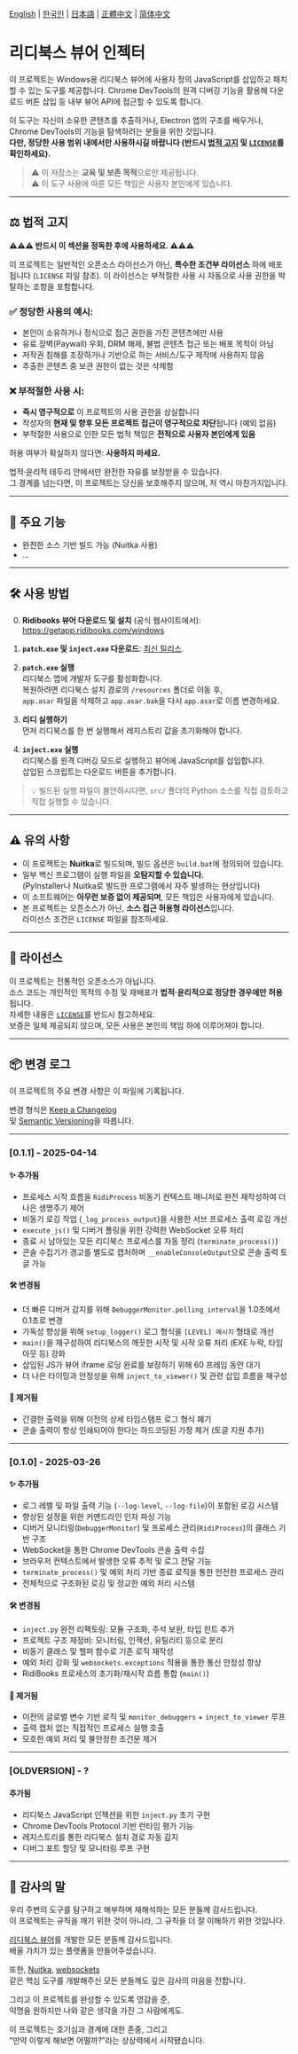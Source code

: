 [English](/README.md) | [한국인](/READMEs/README-KR.md) | [日本語](/READMEs/README-JP.md) | [正體中文](/READMEs/README-CHT.md) | [简体中文](/READMEs/README-CHS.md)

# 리디북스 뷰어 인젝터

이 프로젝트는 Windows용 리디북스 뷰어에 사용자 정의 JavaScript를 삽입하고 패치할 수 있는 도구를 제공합니다. Chrome DevTools의 원격 디버깅 기능을 활용해 다운로드 버튼 삽입 등 내부 뷰어 API에 접근할 수 있도록 합니다.

이 도구는 자신이 소유한 콘텐츠를 추출하거나, Electron 앱의 구조를 배우거나, Chrome DevTools의 기능을 탐색하려는 분들을 위한 것입니다.  
**다만, 정당한 사용 범위 내에서만 사용하시길 바랍니다 (반드시 [법적 고지](#%EF%B8%8F-법적-고지) 및 [`LICENSE`](/LICENSE)를 확인하세요).**

> ⚠️ 이 저장소는 **교육 및 보존 목적**으로만 제공됩니다.  
> ⚠️ 이 도구 사용에 따른 모든 책임은 사용자 본인에게 있습니다.

---

## ⚖️ 법적 고지

**⚠️⚠️⚠️ 반드시 이 섹션을 정독한 후에 사용하세요. ⚠️⚠️⚠️**

이 프로젝트는 일반적인 오픈소스 라이선스가 아닌, **특수한 조건부 라이선스** 하에 배포됩니다 (`LICENSE` 파일 참조). 이 라이선스는 부적절한 사용 시 자동으로 사용 권한을 박탈하는 조항을 포함합니다.

### ✅ 정당한 사용의 예시:
- 본인이 소유하거나 정식으로 접근 권한을 가진 콘텐츠에만 사용
- 유료 장벽(Paywall) 우회, DRM 해제, 불법 콘텐츠 접근 또는 배포 목적이 아님
- 저작권 침해를 조장하거나 기반으로 하는 서비스/도구 제작에 사용하지 않음
- 추출한 콘텐츠 중 보관 권한이 없는 것은 삭제함

### ❌ 부적절한 사용 시:
- **즉시 영구적으로** 이 프로젝트의 사용 권한을 상실합니다
- 작성자의 **현재 및 향후 모든 프로젝트 접근이 영구적으로 차단**됩니다 (예외 없음)
- 부적절한 사용으로 인한 모든 법적 책임은 **전적으로 사용자 본인에게 있음**

허용 여부가 확실하지 않다면: **사용하지 마세요.**

법적·윤리적 테두리 안에서만 완전한 자유를 보장받을 수 있습니다.  
그 경계를 넘는다면, 이 프로젝트는 당신을 보호해주지 않으며, 저 역시 마찬가지입니다.

---

## 🧩 주요 기능

- 완전한 소스 기반 빌드 가능 (Nuitka 사용)
- ...

---

## 🛠️ 사용 방법

0. **Ridibooks 뷰어 다운로드 및 설치** (공식 웹사이트에서):  
   https://getapp.ridibooks.com/windows

1. **`patch.exe` 및 `inject.exe` 다운로드**:
   [최신 릴리스](/../../releases/latest).

2. **`patch.exe` 실행**  
   리디북스 앱에 개발자 도구를 활성화합니다.  
   복원하려면 리디북스 설치 경로의 `/resources` 폴더로 이동 후,  
   `app.asar` 파일을 삭제하고 `app.asar.bak`을 다시 `app.asar`로 이름 변경하세요.

3. **리디 실행하기**  
   먼저 리디북스를 한 번 실행해서 레지스트리 값을 초기화해야 합니다.

4. **`inject.exe` 실행**  
   리디북스를 원격 디버깅 모드로 실행하고 뷰어에 JavaScript를 삽입합니다.  
   삽입된 스크립트는 다운로드 버튼을 추가합니다.

> 💡 빌드된 실행 파일이 불안하시다면, `src/` 폴더의 Python 소스를 직접 검토하고 직접 실행할 수 있습니다.

---

## ⚠️ 유의 사항

- 이 프로젝트는 **Nuitka**로 빌드되며, 빌드 옵션은 `build.bat`에 정의되어 있습니다.
- 일부 백신 프로그램이 실행 파일을 **오탐지할 수 있습니다.**  
  (PyInstaller나 Nuitka로 빌드한 프로그램에서 자주 발생하는 현상입니다)
- 이 소프트웨어는 **아무런 보증 없이 제공되며**, 모든 책임은 사용자에게 있습니다.
- 본 프로젝트는 오픈소스가 아닌, **소스 접근 허용형 라이선스**입니다.  
  라이선스 조건은 `LICENSE` 파일을 참조하세요.

---

## 🧾 라이선스

이 프로젝트는 전통적인 오픈소스가 아닙니다.  
소스 코드는 개인적인 목적의 수정 및 재배포가 **법적·윤리적으로 정당한 경우에만 허용**됩니다.  
자세한 내용은 [`LICENSE`](/LICENSE)를 반드시 참고하세요.  
보증은 일체 제공되지 않으며, 모든 사용은 본인의 책임 하에 이루어져야 합니다.

---

## 📦 변경 로그

이 프로젝트의 주요 변경 사항은 이 파일에 기록됩니다.

변경 형식은 [Keep a Changelog](https://keepachangelog.com/ko/1.1.0/)  
및 [Semantic Versioning](https://semver.org/lang/ko/)을 따릅니다.

---

### [0.1.1] - 2025-04-14

#### ✨ 추가됨
- 프로세스 시작 흐름을 `RidiProcess` 비동기 컨텍스트 매니저로 완전 재작성하여 더 나은 생명주기 제어
- 비동기 로깅 작업 (`_log_process_output`)을 사용한 서브 프로세스 출력 로깅 개선
- `execute_js()` 및 디버거 폴링을 위한 강력한 WebSocket 오류 처리
- 종료 시 남아있는 모든 리디북스 프로세스를 자동 정리 (`terminate_process()`)
- 콘솔 수집기가 경고를 별도로 캡처하며 `__enableConsoleOutput`으로 콘솔 출력 토글 가능

#### 🛠️ 변경됨
- 더 빠른 디버거 감지를 위해 `DebuggerMonitor.polling_interval`을 1.0초에서 0.1초로 변경
- 가독성 향상을 위해 `setup_logger()` 로그 형식을 `[LEVEL] 메시지` 형태로 개선
- `main()`을 재구성하여 리디북스의 깨끗한 시작 및 시작 오류 처리 (EXE 누락, 타임아웃 등) 강화
- 삽입된 JS가 뷰어 iframe 로딩 완료를 보장하기 위해 60 프레임 동안 대기
- 더 나은 타이밍과 안정성을 위해 `inject_to_viewer()` 및 관련 삽입 흐름을 재구성

#### 🧹 제거됨
- 간결한 출력을 위해 이전의 상세 타임스탬프 로그 형식 폐기
- 콘솔 출력이 항상 인쇄되어야 한다는 하드코딩된 가정 제거 (토글 지원 추가)

---

### [0.1.0] - 2025-03-26

#### ✨ 추가됨
- 로그 레벨 및 파일 출력 기능 (`--log-level`, `--log-file`)이 포함된 로깅 시스템
- 향상된 설정을 위한 커맨드라인 인자 파싱 기능
- 디버거 모니터링(`DebuggerMonitor`) 및 프로세스 관리(`RidiProcess`)의 클래스 기반 구조
- WebSocket을 통한 Chrome DevTools 콘솔 출력 수집
- 브라우저 컨텍스트에서 발생한 오류 추적 및 로그 전달 기능
- `terminate_process()` 및 예외 처리 기반 종료 로직을 통한 안전한 프로세스 관리
- 전체적으로 구조화된 로깅 및 정교한 예외 처리 시스템

#### 🛠️ 변경됨
- `inject.py` 완전 리팩토링: 모듈 구조화, 주석 보완, 타입 힌트 추가
- 프로젝트 구조 재정비: 모니터링, 인젝션, 유틸리티 등으로 분리
- 비동기 클래스 및 헬퍼 함수로 기존 로직 재작성
- 예외 처리 강화 및 `websockets.exceptions` 적용을 통한 통신 안정성 향상
- RidiBooks 프로세스의 초기화/재시작 흐름 통합 (`main()`)

#### 🧹 제거됨
- 이전의 글로벌 변수 기반 로직 및 `monitor_debuggers` + `inject_to_viewer` 루프
- 출력 캡처 없는 직접적인 프로세스 실행 호출
- 모호한 예외 처리 및 불안정한 조건문 제거

---

### [OLDVERSION] - ?

#### 추가됨
- 리디북스 JavaScript 인젝션을 위한 `inject.py` 초기 구현
- Chrome DevTools Protocol 기반 런타임 평가 기능
- 레지스트리를 통한 리디북스 설치 경로 자동 감지
- 디버그 포트 할당 및 모니터링 루프 구현

---

## 🙏 감사의 말

우리 주변의 도구를 탐구하고 해부하며 재해석하는 모든 분들께 감사드립니다.  
이 프로젝트는 규칙을 깨기 위한 것이 아니라, 그 규칙을 더 잘 이해하기 위한 것입니다.

[리디북스 뷰어](https://ridibooks.com)를 개발한 모든 분들께 감사드립니다.  
배울 가치가 있는 플랫폼을 만들어주셨습니다.

또한, [Nuitka](https://nuitka.net), [websockets](https://websockets.readthedocs.io/)  
같은 핵심 도구를 개발해주신 모든 분들께도 깊은 감사의 마음을 전합니다.

그리고 이 프로젝트를 완성할 수 있도록 영감을 준,  
익명을 원하지만 나와 같은 생각을 가진 그 사람에게도.

이 프로젝트는 호기심과 경계에 대한 존중, 그리고  
“만약 이렇게 해보면 어떨까?”라는 상상력에서 시작됐습니다.
